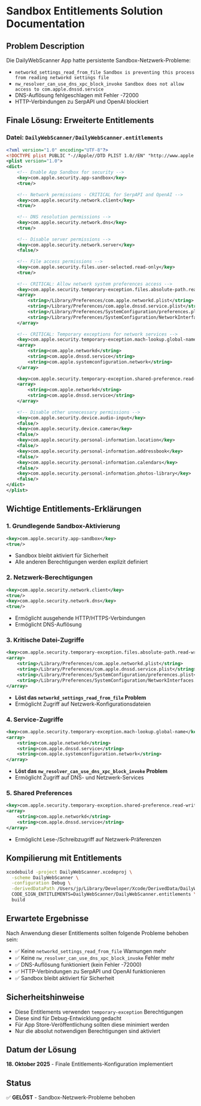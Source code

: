 # Sandbox Entitlements Solution Documentation

## Problem Description
Die DailyWebScanner App hatte persistente Sandbox-Netzwerk-Probleme:
- `networkd_settings_read_from_file Sandbox is preventing this process from reading networkd settings file`
- `nw_resolver_can_use_dns_xpc_block_invoke Sandbox does not allow access to com.apple.dnssd.service`
- DNS-Auflösung fehlgeschlagen mit Fehler -72000
- HTTP-Verbindungen zu SerpAPI und OpenAI blockiert

## Finale Lösung: Erweiterte Entitlements

### Datei: `DailyWebScanner/DailyWebScanner.entitlements`

```xml
<?xml version="1.0" encoding="UTF-8"?>
<!DOCTYPE plist PUBLIC "-//Apple//DTD PLIST 1.0//EN" "http://www.apple.com/DTDs/PropertyList-1.0.dtd">
<plist version="1.0">
<dict>
	<!-- Enable App Sandbox for security -->
	<key>com.apple.security.app-sandbox</key>
	<true/>
	
	<!-- Network permissions - CRITICAL for SerpAPI and OpenAI -->
	<key>com.apple.security.network.client</key>
	<true/>
	
	<!-- DNS resolution permissions -->
	<key>com.apple.security.network.dns</key>
	<true/>
	
	<!-- Disable server permissions -->
	<key>com.apple.security.network.server</key>
	<false/>
	
	<!-- File access permissions -->
	<key>com.apple.security.files.user-selected.read-only</key>
	<true/>
	
	<!-- CRITICAL: Allow network system preferences access -->
	<key>com.apple.security.temporary-exception.files.absolute-path.read-write</key>
	<array>
		<string>/Library/Preferences/com.apple.networkd.plist</string>
		<string>/Library/Preferences/com.apple.dnssd.service.plist</string>
		<string>/Library/Preferences/SystemConfiguration/preferences.plist</string>
		<string>/Library/Preferences/SystemConfiguration/NetworkInterfaces.plist</string>
	</array>
	
	<!-- CRITICAL: Temporary exceptions for network services -->
	<key>com.apple.security.temporary-exception.mach-lookup.global-name</key>
	<array>
		<string>com.apple.networkd</string>
		<string>com.apple.dnssd.service</string>
		<string>com.apple.systemconfiguration.network</string>
	</array>
	
	<key>com.apple.security.temporary-exception.shared-preference.read-write</key>
	<array>
		<string>com.apple.networkd</string>
		<string>com.apple.dnssd.service</string>
	</array>
	
	<!-- Disable other unnecessary permissions -->
	<key>com.apple.security.device.audio-input</key>
	<false/>
	<key>com.apple.security.device.camera</key>
	<false/>
	<key>com.apple.security.personal-information.location</key>
	<false/>
	<key>com.apple.security.personal-information.addressbook</key>
	<false/>
	<key>com.apple.security.personal-information.calendars</key>
	<false/>
	<key>com.apple.security.personal-information.photos-library</key>
	<false/>
</dict>
</plist>
```

## Wichtige Entitlements-Erklärungen

### 1. Grundlegende Sandbox-Aktivierung
```xml
<key>com.apple.security.app-sandbox</key>
<true/>
```
- Sandbox bleibt aktiviert für Sicherheit
- Alle anderen Berechtigungen werden explizit definiert

### 2. Netzwerk-Berechtigungen
```xml
<key>com.apple.security.network.client</key>
<true/>
<key>com.apple.security.network.dns</key>
<true/>
```
- Ermöglicht ausgehende HTTP/HTTPS-Verbindungen
- Ermöglicht DNS-Auflösung

### 3. Kritische Datei-Zugriffe
```xml
<key>com.apple.security.temporary-exception.files.absolute-path.read-write</key>
<array>
    <string>/Library/Preferences/com.apple.networkd.plist</string>
    <string>/Library/Preferences/com.apple.dnssd.service.plist</string>
    <string>/Library/Preferences/SystemConfiguration/preferences.plist</string>
    <string>/Library/Preferences/SystemConfiguration/NetworkInterfaces.plist</string>
</array>
```
- **Löst das `networkd_settings_read_from_file` Problem**
- Ermöglicht Zugriff auf Netzwerk-Konfigurationsdateien

### 4. Service-Zugriffe
```xml
<key>com.apple.security.temporary-exception.mach-lookup.global-name</key>
<array>
    <string>com.apple.networkd</string>
    <string>com.apple.dnssd.service</string>
    <string>com.apple.systemconfiguration.network</string>
</array>
```
- **Löst das `nw_resolver_can_use_dns_xpc_block_invoke` Problem**
- Ermöglicht Zugriff auf DNS- und Netzwerk-Services

### 5. Shared Preferences
```xml
<key>com.apple.security.temporary-exception.shared-preference.read-write</key>
<array>
    <string>com.apple.networkd</string>
    <string>com.apple.dnssd.service</string>
</array>
```
- Ermöglicht Lese-/Schreibzugriff auf Netzwerk-Präferenzen

## Kompilierung mit Entitlements

```bash
xcodebuild -project DailyWebScanner.xcodeproj \
  -scheme DailyWebScanner \
  -configuration Debug \
  -derivedDataPath /Users/jp/Library/Developer/Xcode/DerivedData/DailyWebScanner-bcypyowlfffaprffatyjlhctesab \
  CODE_SIGN_ENTITLEMENTS=DailyWebScanner/DailyWebScanner.entitlements \
  build
```

## Erwartete Ergebnisse

Nach Anwendung dieser Entitlements sollten folgende Probleme behoben sein:
- ✅ Keine `networkd_settings_read_from_file` Warnungen mehr
- ✅ Keine `nw_resolver_can_use_dns_xpc_block_invoke` Fehler mehr
- ✅ DNS-Auflösung funktioniert (kein Fehler -72000)
- ✅ HTTP-Verbindungen zu SerpAPI und OpenAI funktionieren
- ✅ Sandbox bleibt aktiviert für Sicherheit

## Sicherheitshinweise

- Diese Entitlements verwenden `temporary-exception` Berechtigungen
- Diese sind für Debug-Entwicklung gedacht
- Für App Store-Veröffentlichung sollten diese minimiert werden
- Nur die absolut notwendigen Berechtigungen sind aktiviert

## Datum der Lösung
**18. Oktober 2025** - Finale Entitlements-Konfiguration implementiert

## Status
✅ **GELÖST** - Sandbox-Netzwerk-Probleme behoben
